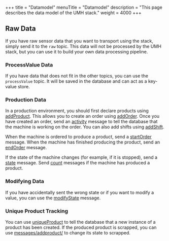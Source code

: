 +++
title = "Datamodel"
menuTitle = "Datamodel"
description = "This page describes the data model of the UMH stack."
weight = 4000
+++

## Raw Data

If you have raw sensor data that you want to transport using the stack, simply send it to the `raw` topic.
This data will not be processed by the UMH stack, but you can use it to build your own data processing pipeline.

### ProcessValue Data

If you have data that does not fit in the other topics, you can use the `processValue` topic.
It will be saved in the database and can act as a key-value store.

### Production Data

In a production environment, you should first declare products using [addProduct](/docs/architecture/datamodel/messages/addproduct).
This allows you to create an order using [addOrder](/docs/architecture/datamodel/messages/addorder). Once you have created an order, 
send an [activity](/docs/architecture/datamodel/messages/activity) message to tell the database that the machine is working on the order. You can also add shifts using [addShift](/docs/architecture/datamodel/messages/addshift).

When the machine is ordered to produce a product, send a [startOrder](/docs/architecture/datamodel/messages/startorder) message.
When the machine has finished producing the product, send an [endOrder](/docs/architecture/datamodel/messages/endorder) message.

If the state of the machine changes (for example, if it is stopped), send a [state](/docs/architecture/datamodel/messages/state) message. 
Send [count](/docs/architecture/datamodel/messages/count) messages if the machine has produced a product.

### Modifying Data

If you have accidentally sent the wrong state or if you want to modify a value, you can use the [modifyState](/docs/architecture/datamodel/messages/modifystate) message.

### Unique Product Tracking

You can use [uniqueProduct](/docs/architecture/datamodel/messages/uniqueproduct) to tell the database that a new instance of a product has been created.
If the produced product is scrapped, you can use [messages/addproduct/](/docs/architecture/datamodel/messages/addproduct/) to change its state to scrapped.


